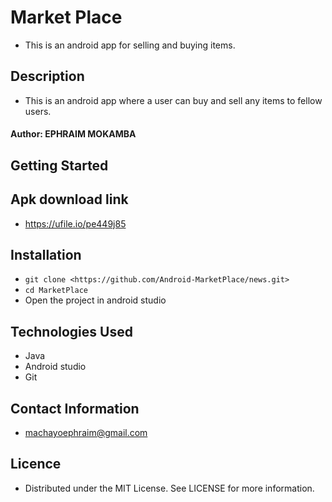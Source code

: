 # Market Place
* This is an android app for selling and buying items.

## Description
* This is an android app where a user can buy and sell any items to fellow users.
#### Author: **EPHRAIM MOKAMBA**


## Getting Started


## Apk download link
* https://ufile.io/pe449j85

## Installation
* `git clone <https://github.com/Android-MarketPlace/news.git>` 
* `cd MarketPlace`
* Open the project in android studio 


## Technologies Used
* Java
* Android studio 
* Git 

## Contact Information
* machayoephraim@gmail.com

## Licence
* Distributed under the MIT License. See LICENSE for more information.

